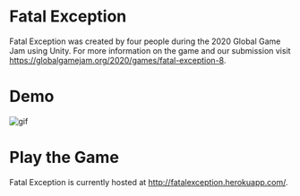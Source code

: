 # Fatal Exception
Fatal Exception was created by four people during the 2020 Global Game Jam using Unity. For more information on the game and our submission visit https://globalgamejam.org/2020/games/fatal-exception-8.

# Demo
![gif](https://i.imgur.com/OXhwngU.gif)

# Play the Game
Fatal Exception is currently hosted at http://fatalexception.herokuapp.com/.
